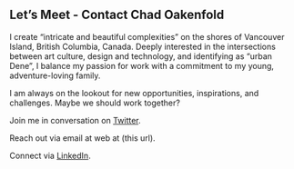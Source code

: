 <h2 class="card__title">Let’s Meet - Contact Chad Oakenfold</h2>

I create “intricate and beautiful complexities” on the shores of Vancouver Island, British Columbia, Canada. Deeply interested in the intersections between art  culture, design and technology, and identifying as “urban Dene”, I balance my passion for work with a commitment to my young, adventure-loving family.

I am always on the lookout for new opportunities, inspirations, and challenges. Maybe we should work together?

Join me in conversation on [Twitter](//twitter.com/coak).

Reach out via email at web at (this url).

Connect via [LinkedIn](//www.linkedin.com/in/chad-oakenfold-a9a65a4/).